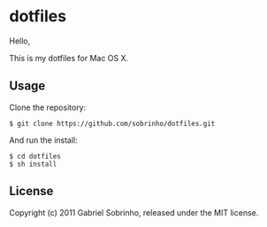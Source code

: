 # dotfiles

Hello,

This is my dotfiles for Mac OS X.

## Usage

Clone the repository:

    $ git clone https://github.com/sobrinho/dotfiles.git

And run the install:

    $ cd dotfiles
    $ sh install

## License

Copyright (c) 2011 Gabriel Sobrinho, released under the MIT license.
